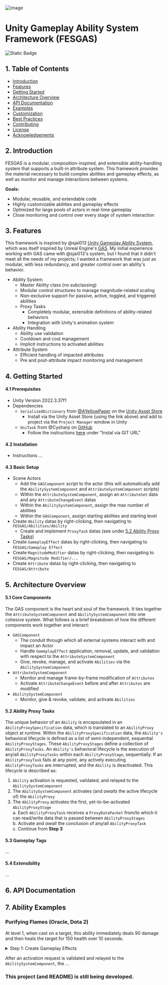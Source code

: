 ![image](https://github.com/user-attachments/assets/ea55e71b-cb68-4995-9ef4-fb8e9da299ea)

# Unity Gameplay Ability System Framework (FESGAS)
![Static Badge](https://img.shields.io/badge/Unity-2022.3.37f1-brightgreen)

## 1. Table of Contents
- [Introduction](#2-introduction)
- [Features](#3-features)
- [Getting Started](#4-getting-started)
- [Architecture Overview](#5-architecture-overview)
- [API Documentation](#6-api-documentation)
- [Examples](#7-ability-examples)
- [Customization](#8-customization)
- [Best Practices](#9-best-practices)
- [Contributing](#10-contributing)
- [License](#11-license)
- [Acknowledgements](#12-acknoledgements)

## 2. Introduction
FESGAS is a modular, composition-inspired, and extensible ability-handling system that supports a built-in attribute system. This framework provides the material necessary to build complex abilities and gameplay effects, as well as monitor and manage interactions between systems.

**Goals:**
- Modular, reusable, and extendable code
- Highly customizable abilities and gameplay effects
- Optimized for large pools of actors in real-time gameplay
- Close monitoring and control over every stage of system interaction

## 3. Features
This framework is inspired by @sjai013 [Unity Gameplay Ability System](https://github.com/sjai013/unity-gameplay-ability-system), which was itself inspired by Unreal Engine's [GAS](https://dev.epicgames.com/documentation/en-us/unreal-engine/gameplay-ability-system-for-unreal-engine). My initial experience working with GAS came with @sjai013's system, but I found that it didn't meet all the needs of my projects; I wanted a framework that was just as modular, with less redundancy, and greater control over an ability's behavior.

- Ability System
    - Master Ability class (no subclassing)
    - Modular control structures to manage magnitude-related scaling
    - Non-exclusive support for passive, active, toggled, and triggered abilities
    - Proxy Tasks
        - Completely modular, extensible definitions of ability-related behaviors
        - Integration with Unity's animation system
- Ability Handling
    - Ability use validation
    - Cooldown and cost management
    - Implicit instructions to activated abilities
- Attribute System
    - Efficient handling of impacted attributes
    - Pre and post-attribute impact monitoring and management

## 4. Getting Started

#### 4.1 Prerequisites

- Unity Version 2022.3.37f1
- Dependencies
    - `SerializedDictionary` from [@AYellowPaper]() on the [Unity Asset Store](https://assetstore.unity.com/packages/tools/utilities/serialized-dictionary-243052)
        - Install via the Unity Asset Store (using the link above) and add to project via the `Project Manager` window in Unity
    - `UniTask` from @Cysharp on [GitHub](https://github.com/Cysharp/UniTask)
        - Follow the instructions [here](https://github.com/Cysharp/UniTask?tab=readme-ov-file#upm-package) under "Instal via GIT URL"
     
#### 4.2 Installation
- Instructions ...

#### 4.3 Basic Setup
- Scene Actors
    - Add the `GASComponent` script to the actor (this will automatically add the `AbilitySystemComponent` and `AttributeSystemComponent` scripts)
    - Within the `AttributeSystemComponent`, assign an `AttributeSet` data and any `AttributeChangeEvent` datas
    - Within the `AbilitySystemComponent`, assign the max number of abilities
    - Within the `GASComponent`, assign starting abilities and starting level
- Create `Ability` datas by right-clicking, then navigating to `FESGAS/Abilities/Ability`
    - Create and implement `ProxyTask` datas (see under [5.2 Ability Proxy Tasks](#5-2-ability-proxy-tasks))
- Create `GameplayEffect` datas by right-clicking, then navigating to `FESGAS/Gameplay Effect`
- Create `MagnitudeModifier` datas by right-clicking, then navigating to `FESGAS/Magnitude Modifier/...`
- Create `Attribute` datas by right-clicking, then navigating to `FESGAS/Attribute`

## 5. Architecture Overview

#### 5.1 Core Components
The GAS component is the heart and soul of the framework. It ties together the `AttributeSystemComponent` and `AbilitySystemComponent` into one cohesive system. What follows is a brief breakdown of how the different components work together and interact:

- `GASComponent`
    - The conduit through which all external systems interact with and impact an Actor
    - Handle `GameplayEffect` application, removal, update, and validation with respect to the `AttributeSystemComponent`
    - Give, revoke, manage, and activate `Abilities` via the `AbilitySystemComponent`
- `AttributeSystemComponent`
    - Monitor and manage frame-by-frame modification of `Attributes`
    - Activate `AttributeChangeEvent` before and after `Attributes` are modified
- `AbilitySystemComponent`
    - Monitor, give & revoke, validate, and activate `Abilities`
 
#### 5.2 Ability Proxy Tasks
The unique behavior of an `Ability` is encapsulated in an `AbilityProxySpecification` data, which is translated to an `AbilityProxy` object at runtime. Within the `AbilityProxySpecification` data, the `Ability's` behavioral lifecycle is defined as a list of semi-independent, sequential `AbilityProxyStages`. These `AbilityProxyStages` define a collection of `AbilityProxyTasks`. An `Ability's` behavioral lifecycle is the execution of any/all `AbilityProxyTasks` within each `AbilityProxyStage`, sequentially. If an `AbilityProxyTask` fails at any point, any actively executing `AbilityProxyTasks` are interrupted, and the `Ability` is deactivated. This lifecycle is described as:

1. `Ability` activation is requested, validated, and relayed to the `AbilitySystemComponent`
2. The `AbilitySystemComponent` activates (and *awaits* the active lifecycle of) the `AbilityProxy`
3. The `AbilityProxy` activates the first, yet-to-be-activated `AbilityProxyStage`\
   a. Each `AbilityProxyTask` receives a `ProxyDataPacket` from/to which it can read/write data that is passed between `AbilityProxyStages`\
   b. Activate and *await* the conclusion of any/all `AbilityProxyTask`\
   c. Continue from **Step 3**

#### 5.3 Gameplay Tags
...

#### 5.4 Extensibility
...

## 6. API Documentation

## 7. Ability Examples

### Purifying Flames (Oracle, Dota 2)
At level 1, when cast on a target, this ability immediately deals 90 damage and then heals the target for 150 health over 10 seconds.

<details>
    <summary>Step 1: Create Gameplay Effects</summary>
    1. Instant Damage
This effect will immediately deal 50 damage to the target.
- **Impact Specification**
    - **Attribute Target:** `Attribute.Health`
    - **Value Target:** Current
    - **Impact Operation:** Add
    - **Magnitude:** -90
    - **Magnitude Calculation:** `MagnitudeModifier.Constant`
    - **Magnitude Calculation Operation:** Multiply
- **Duration Specification**
    - **Duration Policy:** Instant
    - ...

2. Heal Over Time
This effect will heal the target by 10 every .5 seconds for 3 seconds, healing for 60 health in total.
- **Impact Specification**
    - **Attribute Target:** `Attribute.Health`
    - **Value Target:** Current
    - **Impact Operation:** Add
    - **Magnitude:** 15
    - **Magnitude Calculation:** `MagnitudeModifier.Constant`
    - **Magnitude Calculation Operation:** Multiply
- **Duration Specification**
    - **Duration Policy:** Durational
    - **TickOnApplication:** false
    - **Duration:** 10
    - **Duration Calculation:** `MagnitudeModifier.Constant`
    - **Duration Calculation Operation:** Multiply
    - **Ticks:** 10
    - **Tick Calculation:** `MagnitudeModifier.Constant`
    - **Tick Calculation Operation:** Multiply
    - ...

**Step 2: Create Proxy Task Subclass**
1. Create `AbstractAbilityProxyTask.ApplyEffectProxyTask` as a subclass of `AbstractAbilityProxyTask`
   a. This task will take in a `GameplayEffectScriptableObject`\
   b. Within the `ApplyEffectProxyTask.Activate(...)` method, 


1. Fill in identifying information, `Tag` validation requirements, etc...
2. Create the `AbilityProxySpecification`
   a. **Use Implicit Data:** true (When the `Ability` is activated in the `AbilitySystemComponent` script, it will capture the associated `GASComponent` within a `ProxyDataPacket` object)\
   b. **Owner As:** Target (The captured `GASComponent` will be captured as a `Target`)\
   c. Add an `AbilityProxyStage`
       i. **Task Policy:** Any
       ii. 
</details>

After an activation request is validated and relayed to the `AbilitySystemComponent`, the ...

### This project (and README) is still being developed.
